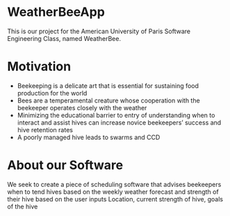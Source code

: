 # WeatherBeeApp
This is our project for the American University of Paris Software Engineering Class, named WeatherBee.

# Motivation 
- Beekeeping is a delicate art that is essential for sustaining food production for the world
- Bees are a temperamental creature whose cooperation with the beekeeper operates closely with the weather 
- Minimizing the educational barrier to entry of understanding when to interact and assist hives can increase novice beekeepers’ success and hive retention rates
- A poorly managed hive leads to swarms and CCD

# About our Software
We seek to create a piece of scheduling software that advises beekeepers when to tend hives based on the weekly weather forecast and strength of their hive based on the user inputs
Location, current strength of hive, goals of the hive
